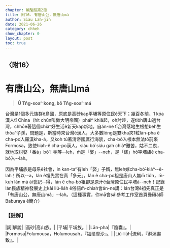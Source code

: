 ```yaml
---
chapter: 鹹酸甜第2冊
title: 附16. 有唐山公，無唐山má
author: Siau Lah-jih
date: 2021-06-26
category: chheh
show_chapter: 0
layout: post
toc: true
---
```


## 〈附16〉
# 有唐山公，無唐山má
> **Ū Tn̂g-soaⁿ kong, bô Tn̂g-soaⁿ má**

台灣是1個多元族群ê島國，原底是高砂kap平埔等原住民ê天下；幾百冬前，1 kóa漢人tī China（hit chūn叫做大明帝國）pháiⁿ khiā起，oh討趁，遂tio̍h唐山過台灣，chhōe著這個chiâⁿ好生活ê新天kap新地。自án-ne tī台灣落地生根想beh生thòaⁿ子孫，問題是，斯當時來台灣ê漢人，大多數lóng是雙kha夾1粒lān-pha ê cha-po͘人羅漢kha-á，又koh tú著清帝國厲行海禁，cha-bó͘人根本無法tō͘前來Formosa，致使hiah-ê cha-po͘漢人，siáu bó͘ siáu gah chiâⁿ艱苦，姑不二衷，就地取材娶「番á」bó͘！稍等--leh，m̄是「娶」--neh，是「嫁」hō͘平埔族ê cha-bó͘人--lah。

因為平埔族是母系ê社會，in kan-taⁿ有leh「娶」子婿，無leh嫁cha-bó͘-kiáⁿ--ê-lah！所以--a，lán ê祖先實在真「多元」，lán ê cha-po͘祖是唐山人無m̄ tio̍h，m̄-kuh lán mā ài會記--得，lán ê cha-bó͘祖卻是原汁ê台灣原住民平埔á--neh！記錄lán民族精神發展史上kài liú-lia̍h ê俗語m̄-chiah會án-ne講：lán台灣ê祖先真正是「有唐山公，無唐山má」--lah。（這種事實，你mā會sái參考工作室首頁疊磚á師Baburaya ê簡介）


### 【註解】

|詞|解說|
|高砂|高山族。|
|平埔|平埔族。|
|Lān-pha|『陰囊』。|
|Formosa|Fo͘lumousa，Ho͘lumousah，『福爾摩沙』。|
|Liú-lia̍h|流利，『淋漓盡致』。|
